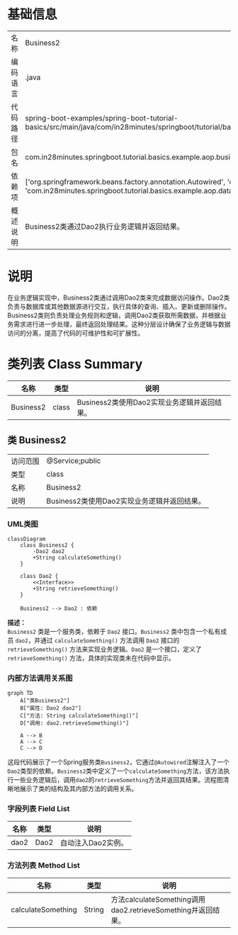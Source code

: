 # 基础信息

|      |      |
|------|------|
| 名称 | Business2 |
| 编码语言 | .java |
| 代码路径 | spring-boot-examples/spring-boot-tutorial-basics/src/main/java/com/in28minutes/springboot/tutorial/basics/example/aop/business/Business2.java |
| 包名 | com.in28minutes.springboot.tutorial.basics.example.aop.business |
| 依赖项 | ['org.springframework.beans.factory.annotation.Autowired', 'org.springframework.stereotype.Service', 'com.in28minutes.springboot.tutorial.basics.example.aop.data.Dao2'] |
| 概述说明 | Business2类通过Dao2执行业务逻辑并返回结果。 |

# 说明

在业务逻辑实现中，Business2类通过调用Dao2类来完成数据访问操作。Dao2类负责与数据库或其他数据源进行交互，执行具体的查询、插入、更新或删除操作。Business2类则负责处理业务规则和逻辑，调用Dao2类获取所需数据，并根据业务需求进行进一步处理，最终返回处理结果。这种分层设计确保了业务逻辑与数据访问的分离，提高了代码的可维护性和可扩展性。

# 类列表 Class Summary

| 名称   | 类型  | 说明 |
|-------|------|-------------|
| Business2 | class | Business2类使用Dao2实现业务逻辑并返回结果。 |



## 类 Business2

|      |      |
|------|------|
| 访问范围 | @Service;public |
| 类型 | class |
| 名称 | Business2 |
| 说明 | Business2类使用Dao2实现业务逻辑并返回结果。 |


### UML类图

```mermaid
classDiagram
    class Business2 {
        -Dao2 dao2
        +String calculateSomething()
    }

    class Dao2 {
        <<Interface>>
        +String retrieveSomething()
    }

    Business2 --> Dao2 : 依赖
```

**描述：**  
`Business2` 类是一个服务类，依赖于 `Dao2` 接口。`Business2` 类中包含一个私有成员 `dao2`，并通过 `calculateSomething()` 方法调用 `Dao2` 接口的 `retrieveSomething()` 方法来实现业务逻辑。`Dao2` 是一个接口，定义了 `retrieveSomething()` 方法，具体的实现类未在代码中显示。


### 内部方法调用关系图

```mermaid
graph TD
    A["类Business2"]
    B["属性: Dao2 dao2"]
    C["方法: String calculateSomething()"]
    D["调用: dao2.retrieveSomething()"]

    A --> B
    A --> C
    C --> D
```

这段代码展示了一个Spring服务类`Business2`，它通过`@Autowired`注解注入了一个`Dao2`类型的依赖。`Business2`类中定义了一个`calculateSomething`方法，该方法执行一些业务逻辑后，调用`dao2`的`retrieveSomething`方法并返回其结果。流程图清晰地展示了类的结构及其内部方法的调用关系。

### 字段列表 Field List

| 名称  | 类型  | 说明 |
|-------|-------|------|
| dao2 | Dao2 | 自动注入Dao2实例。 |

### 方法列表 Method List

| 名称  | 类型  | 说明 |
|-------|-------|------|
| calculateSomething | String | 方法calculateSomething调用dao2.retrieveSomething并返回结果。 |




